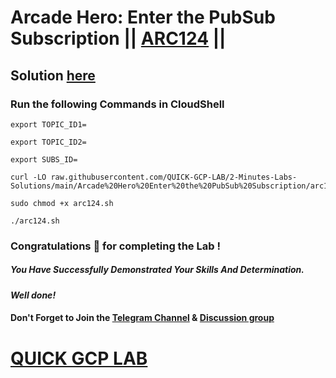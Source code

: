 # Arcade Hero: Enter the PubSub Subscription || [ARC124](https://www.cloudskillsboost.google/focuses/85627?parent=catalog) ||

## Solution [here](https://youtu.be/rGXpnCzrUPc)

### Run the following Commands in CloudShell

```
export TOPIC_ID1=

export TOPIC_ID2=

export SUBS_ID=
```
```
curl -LO raw.githubusercontent.com/QUICK-GCP-LAB/2-Minutes-Labs-Solutions/main/Arcade%20Hero%20Enter%20the%20PubSub%20Subscription/arc124.sh

sudo chmod +x arc124.sh

./arc124.sh
```

### Congratulations 🎉 for completing the Lab !

##### *You Have Successfully Demonstrated Your Skills And Determination.*

#### *Well done!*

#### Don't Forget to Join the [Telegram Channel](https://t.me/quickgcplab) & [Discussion group](https://t.me/quickgcplabchats)

# [QUICK GCP LAB](https://www.youtube.com/@quickgcplab)
